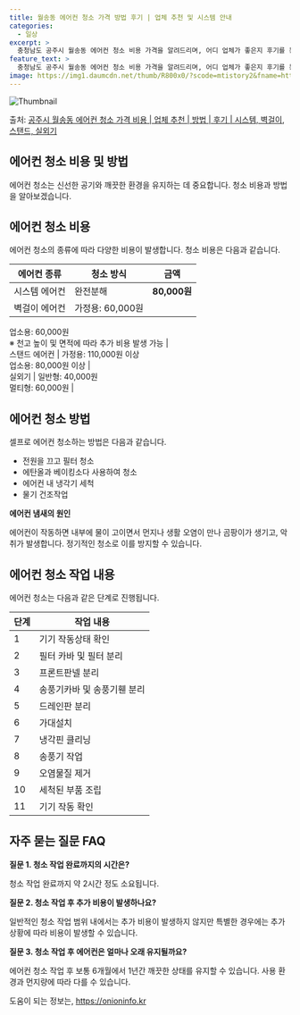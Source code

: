 ```yaml
---
title: 월송동 에어컨 청소 가격 방법 후기 | 업체 추천 및 시스템 안내
categories:
  - 일상
excerpt: >
  충청남도 공주시 월송동 에어컨 청소 비용 가격을 알려드리며, 어디 업체가 좋은지 후기를 통해 알아보겠습니다. 현재 글에서는 시스템, 벽걸이, 스탠드, 실외기 각각에 대해 청소 비용이 나와 있으니 참고하시면 되겠습니다. 에어컨 분해 청소 방법 보기 👈 클릭셀프 에어컨 청소 방법 보기👈 클릭공주시 월송동 에어컨 청소 비용시스템에어컨 방식클리닝방식금액1way 방식에어컨 완전분해80,000원1way 방식에어컨 필터세척35,000원2way 방식에어컨 완전분해90,000원2way 방식에어컨 필터세척35,000원4way 방식에어컨 완전분해120,000원4way 방식에어컨 필터세척35,000원원형방식에어컨 완전분해140,000원원형방식에어컨 필터세척35,000원에어컨 청소 견적 샘플 보기 👈 클릭에어컨 냄새의 원인에어..
feature_text: >
  충청남도 공주시 월송동 에어컨 청소 비용 가격을 알려드리며, 어디 업체가 좋은지 후기를 통해 알아보겠습니다. 현재 글에서는 시스템, 벽걸이, 스탠드, 실외기 각각에 대해 청소 비용이 나와 있으니 참고하시면 되겠습니다. 에어컨 분해 청소 방법 보기 👈 클릭셀프 에어컨 청소 방법 보기👈 클릭공주시 월송동 에어컨 청소 비용시스템에어컨 방식클리닝방식금액1way 방식에어컨 완전분해80,000원1way 방식에어컨 필터세척35,000원2way 방식에어컨 완전분해90,000원2way 방식에어컨 필터세척35,000원4way 방식에어컨 완전분해120,000원4way 방식에어컨 필터세척35,000원원형방식에어컨 완전분해140,000원원형방식에어컨 필터세척35,000원에어컨 청소 견적 샘플 보기 👈 클릭에어컨 냄새의 원인에어..
image: https://img1.daumcdn.net/thumb/R800x0/?scode=mtistory2&fname=https%3A%2F%2Fblog.kakaocdn.net%2Fdn%2FEpUf7%2FbtsHyuYmLLS%2FUEGAnbPUaKpTuRaZX95eO1%2Fimg.webp
---
```


![Thumbnail](https://img1.daumcdn.net/thumb/R800x0/?scode=mtistory2&fname=https%3A%2F%2Fblog.kakaocdn.net%2Fdn%2FEpUf7%2FbtsHyuYmLLS%2FUEGAnbPUaKpTuRaZX95eO1%2Fimg.webp)

<p>출처: <a href="https://onioninfo.kr/entry/%EA%B3%B5%EC%A3%BC%EC%8B%9C-%EC%9B%94%EC%86%A1%EB%8F%99-%EC%97%90%EC%96%B4%EC%BB%A8-%EC%B2%AD%EC%86%8C-%EA%B0%80%EA%B2%A9-%EB%B9%84%EC%9A%A9-%EC%97%85%EC%B2%B4-%EC%B6%94%EC%B2%9C-%EB%B0%A9%EB%B2%95-%ED%9B%84%EA%B8%B0-%EC%8B%9C%EC%8A%A4%ED%85%9C-%EB%B2%BD%EA%B1%B8%EC%9D%B4-%EC%8A%A4%ED%83%A0%EB%93%9C-%EC%8B%A4%EC%99%B8%EA%B8%B0" rel="dofollow">공주시 월송동 에어컨 청소 가격 비용 | 업체 추천 | 방법 | 후기 | 시스템, 벽걸이, 스탠드, 실외기</a> </p>

## 에어컨 청소 비용 및 방법

에어컨 청소는 신선한 공기와 깨끗한 환경을 유지하는 데 중요합니다. 청소 비용과 방법을 알아보겠습니다.

## 에어컨 청소 비용

에어컨 청소의 종류에 따라 다양한 비용이 발생합니다. 청소 비용은 다음과 같습니다.

에어컨 종류 | 청소 방식 | 금액  
---|---|---  
시스템 에어컨 | 완전분해 | **80,000원**  
벽걸이 에어컨 | 가정용: 60,000원  
업소용: 60,000원  
※ 천고 높이 및 면적에 따라 추가 비용 발생 가능 |   
스탠드 에어컨 | 가정용: 110,000원 이상  
업소용: 80,000원 이상 |   
실외기 | 일반형: 40,000원  
멀티형: 60,000원 |   
  
## 에어컨 청소 방법

셀프로 에어컨 청소하는 방법은 다음과 같습니다.

  * 전원을 끄고 필터 청소
  * 에탄올과 베이킹소다 사용하여 청소
  * 에어컨 내 냉각기 세척
  * 물기 건조작업

**에어컨 냄새의 원인**

에어컨이 작동하면 내부에 물이 고이면서 먼지나 생활 오염이 만나 곰팡이가 생기고, 악취가 발생합니다. 정기적인 청소로 이를 방지할 수
있습니다.

## 에어컨 청소 작업 내용

에어컨 청소는 다음과 같은 단계로 진행됩니다.

**단계** | **작업 내용**  
---|---  
1 | 기기 작동상태 확인  
2 | 필터 카바 및 필터 분리  
3 | 프론트판넬 분리  
4 | 송풍기카바 및 송풍기휀 분리  
5 | 드레인판 분리  
6 | 가대설치  
7 | 냉각핀 클리닝  
8 | 송풍기 작업  
9 | 오염물질 제거  
10 | 세척된 부품 조립  
11 | 기기 작동 확인  
  
## 자주 묻는 질문 FAQ

**질문 1. 청소 작업 완료까지의 시간은?**

청소 작업 완료까지 약 2시간 정도 소요됩니다.

**질문 2. 청소 작업 후 추가 비용이 발생하나요?**

일반적인 청소 작업 범위 내에서는 추가 비용이 발생하지 않지만 특별한 경우에는 추가 상황에 따라 비용이 발생할 수 있습니다.

**질문 3. 청소 작업 후 에어컨은 얼마나 오래 유지될까요?**

에어컨 청소 작업 후 보통 6개월에서 1년간 깨끗한 상태를 유지할 수 있습니다. 사용 환경과 먼지량에 따라 다를 수 있습니다.

 

도움이 되는 정보는, <a href="https://onioninfo.kr" rel="dofollow">https://onioninfo.kr</a>


